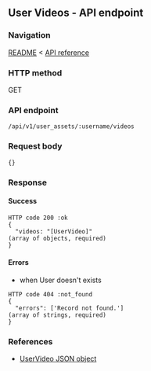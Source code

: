 ## User Videos - API endpoint

### Navigation
[README](../../../../README.md)
<
[API reference](../../../api_reference.md)

### HTTP method
GET

### API endpoint
`/api/v1/user_assets/:username/videos`

### Request body
```
{}
```

### Response
#### Success
```
HTTP code 200 :ok
{
  "videos: "[UserVideo]"                                                        (array of objects, required)
}
```

#### Errors
- when User doesn't exists
```
HTTP code 404 :not_found
{
  "errors": ['Record not found.']                                               (array of strings, required)
}
```

### References
- [UserVideo JSON object](../../../json_objects/user_video.md)
